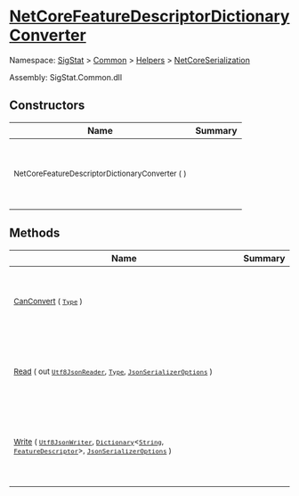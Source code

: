 # [NetCoreFeatureDescriptorDictionaryConverter](./NetCoreFeatureDescriptorDictionaryConverter.md)

Namespace: [SigStat]() > [Common](./../../README.md) > [Helpers](./../README.md) > [NetCoreSerialization](./README.md)

Assembly: SigStat.Common.dll


## Constructors

| Name | Summary | 
| --- | --- | 
| <p>&nbsp;</p><sub>NetCoreFeatureDescriptorDictionaryConverter (  )</sub><p>&nbsp;&nbsp;&nbsp;&nbsp;&nbsp;&nbsp;&nbsp;&nbsp;&nbsp;&nbsp;&nbsp;&nbsp;&nbsp;&nbsp;&nbsp;&nbsp;&nbsp;&nbsp;&nbsp;&nbsp;&nbsp;&nbsp;&nbsp;</p>| <p>&nbsp;</p><sub></sub><p>&nbsp;</p>| <br>


## Methods

| Name | Summary | 
| --- | --- | 
| <p>&nbsp;</p><sub>[CanConvert](./Methods/NetCoreFeatureDescriptorDictionaryConverter-100664119.md) ( [`Type`](https://docs.microsoft.com/en-us/dotnet/api/System.Type) )</sub><p>&nbsp;&nbsp;&nbsp;&nbsp;&nbsp;&nbsp;&nbsp;&nbsp;&nbsp;&nbsp;&nbsp;&nbsp;&nbsp;&nbsp;&nbsp;&nbsp;&nbsp;&nbsp;&nbsp;&nbsp;&nbsp;&nbsp;&nbsp;</p>| <p>&nbsp;</p><sub></sub><p>&nbsp;</p>| <br>
| <p>&nbsp;</p><sub>[Read](./Methods/NetCoreFeatureDescriptorDictionaryConverter-100664120.md) ( out [`Utf8JsonReader`](https://docs.microsoft.com/en-us/dotnet/api/System.Text.Json.Utf8JsonReader), [`Type`](https://docs.microsoft.com/en-us/dotnet/api/System.Type), [`JsonSerializerOptions`](https://docs.microsoft.com/en-us/dotnet/api/System.Text.Json.JsonSerializerOptions) )</sub><p>&nbsp;&nbsp;&nbsp;&nbsp;&nbsp;&nbsp;&nbsp;&nbsp;&nbsp;&nbsp;&nbsp;&nbsp;&nbsp;&nbsp;&nbsp;&nbsp;&nbsp;&nbsp;&nbsp;&nbsp;&nbsp;&nbsp;&nbsp;</p>| <p>&nbsp;</p><sub></sub><p>&nbsp;</p>| <br>
| <p>&nbsp;</p><sub>[Write](./Methods/NetCoreFeatureDescriptorDictionaryConverter-100664121.md) ( [`Utf8JsonWriter`](https://docs.microsoft.com/en-us/dotnet/api/System.Text.Json.Utf8JsonWriter), [`Dictionary`](https://docs.microsoft.com/en-us/dotnet/api/System.Collections.Generic.Dictionary-2)\<[`String`](https://docs.microsoft.com/en-us/dotnet/api/System.String), [`FeatureDescriptor`](./../../FeatureDescriptor.md)>, [`JsonSerializerOptions`](https://docs.microsoft.com/en-us/dotnet/api/System.Text.Json.JsonSerializerOptions) )</sub><p>&nbsp;&nbsp;&nbsp;&nbsp;&nbsp;&nbsp;&nbsp;&nbsp;&nbsp;&nbsp;&nbsp;&nbsp;&nbsp;&nbsp;&nbsp;&nbsp;&nbsp;&nbsp;&nbsp;&nbsp;&nbsp;&nbsp;&nbsp;</p>| <p>&nbsp;</p><sub></sub><p>&nbsp;</p>| <br>


